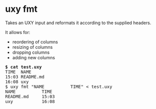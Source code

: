 # uxy fmt

Takes an UXY input and reformats it according to the supplied headers.

It allows for:

- reordering of columns
- resizing of columns
- dropping columns
- adding new columns

<pre>
<b>$ cat test.uxy</b>
TIME  NAME
15:03 README.md 
16:08 uxy
$ uxy fmt "NAME          TIME" < test.uxy 
NAME          TIME 
README.md     15:03 
uxy           16:08 
</pre>

